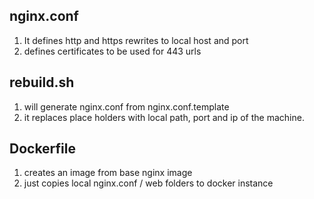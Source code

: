 ## nginx.conf
1. It defines http and https rewrites to local host and port
2. defines certificates to be used for 443 urls
## rebuild.sh
1. will generate nginx.conf from nginx.conf.template
2. it replaces place holders with local path,  port and ip of the machine.
## Dockerfile
1. creates an image from base nginx image
2. just copies local nginx.conf / web folders to docker instance 
